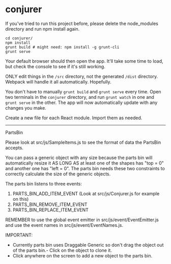 # conjurer

If you've tried to run this project before, please delete the node_modules directory and run npm install again.


```
cd conjurer/
npm install
grunt build # might need: npm install -g grunt-cli
grunt serve
```

Your default browser should then open the app. It'll take some time to load, but check the console to see if it's still working.

ONLY edit things in the `/src` directory, not the generated `/dist` directory. Webpack will handle it all automatically. Hopefully.

You don't have to manually `grunt build` and `grunt serve` every time. Open two terminals in the `conjurer` directory, and run `grunt watch` in one and `grunt serve` in the other. The app will now automatically update with any changes you make.

Create a new file for each React module. Import them as needed.

***

PartsBin 

Please look at src/js/SampleItems.js to see the format of data the PartsBin accepts.

You can pass a generic object with any size because the parts bin will automatically resize it AS LONG AS at least one of the shapes has "top = 0" and another one has "left = 0". The parts bin needs these two constraints to correctly calculate the size of the generic objects.

The parts bin listens to three events:
1. PARTS_BIN_ADD_ITEM_EVENT (Look at src/js/Conjurer.js for example on this)
2. PARTS_BIN_REMOVE_ITEM_EVENT
3. PARTS_BIN_REPLACE_ITEM_EVENT

REMEMBER to use the global event emitter in src/js/event/EventEmitter.js and use the event names in src/js/event/EventNames.js.

IMPORTANT: 
- Currently parts bin uses Draggable Generic so don't drag the object out of the parts bin.- Click on the object to clone it. 
- Click anywhere on the screen to add a new object to the parts bin.